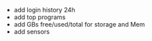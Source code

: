 - add login history 24h
- add top programs
- add GBs free/used/total for storage and Mem
- add sensors
